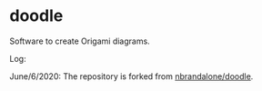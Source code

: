 # doodle
Software to create Origami diagrams.

Log:

June/6/2020: The repository is forked from [nbrandalone/doodle](https://github.com/nbrandaleone/doodle).
